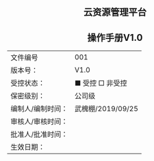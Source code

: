 



## <center>云资源管理平台</center>
## <center>操作手册V1.0</center>

<table>
    <tr>
        <td>文件编号</td>
        <td>001</td>
    </tr>
    <tr>
        <td>版本号：</td>
        <td>V1.0</td>
    </tr>
    <tr> 
        <td>受控状态：</td> 
        <td>■ 受控 □ 非受控</td> 
    </tr>
    <tr> 
        <td>保密级别：</td> 
        <td>公司级</td> 
    </tr>
    <tr> 
        <td>编制人/编制时间：</td> 
        <td>武槐棚/2019/09/25</td> 
    </tr>
    <tr> 
       <td>审核人/审核时间：</td>
       <td></td>
    </tr>
    <tr> 
        <td>批准人/批准时间：</td> 
        <td></td> 
    </tr>
    <tr> 
        <td>生效日期：</td> 
        <td></td> 
    </tr>
</table>




